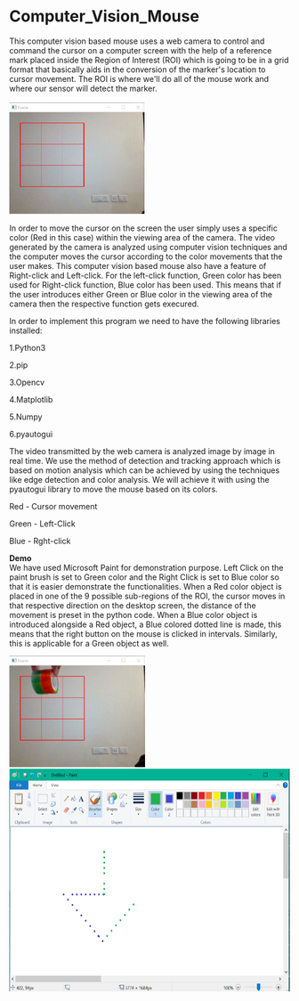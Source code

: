 # Computer_Vision_Mouse

This computer vision based mouse uses a web camera to control and command the cursor on a computer screen with the help of a reference mark placed inside the Region of Interest (ROI) which is going to be in a grid format that basically aids in the conversion of the marker's location to cursor movement. The ROI is where we'll do all of the mouse work and where our sensor will detect the marker. 
<br><br>
<img src="images/ROI.png" height = "200">

In order to move the cursor on the screen the user simply uses a specific color (Red in this case) within the viewing area of the camera. The video generated by the camera is analyzed using computer vision techniques and the computer moves the cursor according to the color movements that the user makes. This computer vision based mouse also have a feature of Right-click and Left-click. For the left-click function, Green color has been used for Right-click function, Blue color has been used. This means that if the user introduces either Green or Blue color in the viewing area of the camera then the respective function gets execured.

In order to implement this program we need to have the following libraries installed:

1.Python3

2.pip

3.Opencv

4.Matplotlib

5.Numpy

6.pyautogui

The video transmitted by the web camera is analyzed image by image in real time. 
We use the method of detection and tracking approach which is based on motion analysis which can be achieved by using the techniques like edge detection and color analysis. We will achieve it with using the pyautogui library to move the mouse based on its colors.

Red - Cursor movement

Green - Left-Click

Blue - Rght-click

<b>Demo</b>
<br>
We have used Microsoft Paint for demonstration purpose. Left Click on the paint brush is set to Green color and the Right Click is set to Blue color so that it is easier demonstrate the functionalities.
When a Red color object is placed in one of the 9 possible sub-regions of the ROI, the cursor moves in that respective direction on the desktop screen, the distance of the movement is preset in the python code. 
When a Blue color object is introduced alongside a Red object, a Blue colored dotted line is made, this means that the right button on the mouse is clicked in intervals.
Similarly, this is applicable for a Green object as well.
 

<img src="images/Img1.png" height = "200">
<img src="images/Img2.png" height = "400">


